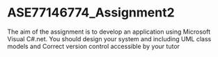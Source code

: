 # ASE77146774_Assignment2
The aim of the assignment is to develop an application using Microsoft Visual C#.net.  You should design your system and including UML class models and Correct version control accessible by your tutor
